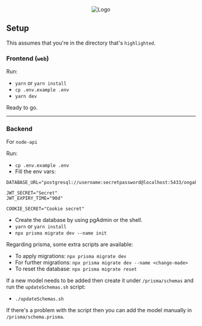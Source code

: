 <div align="center">
  <img src="https://i.imgur.com/lCYaVxX.png" alt="Logo" />
</div>

## Setup

This assumes that you're in the directory that's `highlighted`.

### Frontend (`web`)

Run:

- `yarn` or `yarn install`
- `cp .env.example .env`
- `yarn dev`

Ready to go.

---

### 

### Backend

For `node-api`

Run:

- `cp .env.example .env`
- Fill the env vars:

```
DATABASE_URL="postgresql://username:secretpassword@localhost:5433/ongaku"

JWT_SECRET="Secret"
JWT_EXPIRY_TIME="90d"

COOKIE_SECRET="Cookie secret"
```

- Create the database by using pgAdmin or the shell.
- `yarn` or `yarn install`
- `npx prisma migrate dev --name init`

Regarding prisma, some extra scripts are available:

- To apply migrations: `npx prisma migrate dev`
- For further migrations: `npx prisma migrate dev --name <change-made>`
- To reset the database: `npx prisma migrate reset`

If a new model needs to be added then create it under `/prisma/schemas` and
run the `updateSchemas.sh` script:

- `./updateSchemas.sh`

If there's a problem with the script then you can add the model manually in 
`/prisma/schema.prisma`.
